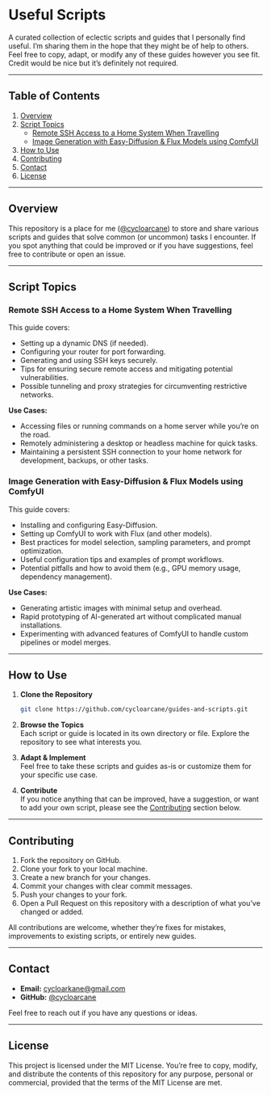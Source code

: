 # Useful Scripts

A curated collection of eclectic scripts and guides that I personally find useful. I’m sharing them in the hope that they might be of help to others. Feel free to copy, adapt, or modify any of these guides however you see fit. Credit would be nice but it’s definitely not required.

---

## Table of Contents

1. [Overview](#overview)
2. [Script Topics](#script-topics)
   - [Remote SSH Access to a Home System When Travelling](#remote-ssh-access-to-a-home-system-when-travelling)
   - [Image Generation with Easy-Diffusion & Flux Models using ComfyUI](#image-generation-with-easy-diffusion--flux-models-using-comfyui)
3. [How to Use](#how-to-use)
4. [Contributing](#contributing)
5. [Contact](#contact)
6. [License](#license)

---

## Overview

This repository is a place for me ([@cycloarcane](https://github.com/cycloarcane)) to store and share various scripts and guides that solve common (or uncommon) tasks I encounter. If you spot anything that could be improved or if you have suggestions, feel free to contribute or open an issue.

---

## Script Topics

### Remote SSH Access to a Home System When Travelling

This guide covers:

- Setting up a dynamic DNS (if needed).
- Configuring your router for port forwarding.
- Generating and using SSH keys securely.
- Tips for ensuring secure remote access and mitigating potential vulnerabilities.
- Possible tunneling and proxy strategies for circumventing restrictive networks.

**Use Cases:**

- Accessing files or running commands on a home server while you’re on the road.
- Remotely administering a desktop or headless machine for quick tasks.
- Maintaining a persistent SSH connection to your home network for development, backups, or other tasks.

### Image Generation with Easy-Diffusion & Flux Models using ComfyUI

This guide covers:

- Installing and configuring Easy-Diffusion.
- Setting up ComfyUI to work with Flux (and other models).
- Best practices for model selection, sampling parameters, and prompt optimization.
- Useful configuration tips and examples of prompt workflows.
- Potential pitfalls and how to avoid them (e.g., GPU memory usage, dependency management).

**Use Cases:**

- Generating artistic images with minimal setup and overhead.
- Rapid prototyping of AI-generated art without complicated manual installations.
- Experimenting with advanced features of ComfyUI to handle custom pipelines or model merges.

---

## How to Use

1. **Clone the Repository**  
   ```bash
   git clone https://github.com/cycloarcane/guides-and-scripts.git
   ```

2. **Browse the Topics**  
   Each script or guide is located in its own directory or file. Explore the repository to see what interests you.

3. **Adapt & Implement**  
   Feel free to take these scripts and guides as-is or customize them for your specific use case.

4. **Contribute**  
   If you notice anything that can be improved, have a suggestion, or want to add your own script, please see the [Contributing](#contributing) section below.

---

## Contributing

1. Fork the repository on GitHub.
2. Clone your fork to your local machine.
3. Create a new branch for your changes.
4. Commit your changes with clear commit messages.
5. Push your changes to your fork.
6. Open a Pull Request on this repository with a description of what you’ve changed or added.

All contributions are welcome, whether they’re fixes for mistakes, improvements to existing scripts, or entirely new guides.

---

## Contact

- **Email:** cycloarkane@gmail.com  
- **GitHub:** [@cycloarcane](https://github.com/cycloarcane)

Feel free to reach out if you have any questions or ideas.

---

## License

This project is licensed under the MIT License. You’re free to copy, modify, and distribute the contents of this repository for any purpose, personal or commercial, provided that the terms of the MIT License are met.

